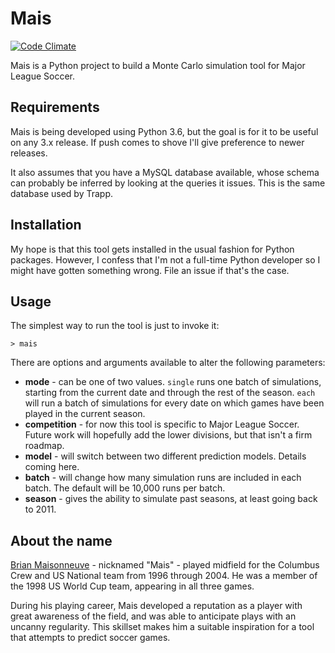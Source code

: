 # Mais

[![Code Climate](https://codeclimate.com/github/matt-bernhardt/mais/badges/gpa.svg)](https://codeclimate.com/github/matt-bernhardt/mais)

Mais is a Python project to build a Monte Carlo simulation tool for Major
League Soccer.

## Requirements

Mais is being developed using Python 3.6, but the goal is for it to be useful
on any 3.x release. If push comes to shove I'll give preference to newer
releases.

It also assumes that you have a MySQL database available, whose schema can
probably be inferred by looking at the queries it issues. This is the same
database used by Trapp.

## Installation

My hope is that this tool gets installed in the usual fashion for Python
packages. However, I confess that I'm not a full-time Python developer so I
might have gotten something wrong. File an issue if that's the case.

## Usage

The simplest way to run the tool is just to invoke it:

```
> mais
```

There are options and arguments available to alter the following parameters:

* **mode** - can be one of two values. `single` runs one batch of simulations,
starting from the current date and through the rest of the season. `each` will
run a batch of simulations for every date on which games have been played in
the current season.
* **competition** - for now this tool is specific to Major League Soccer.
Future work will hopefully add the lower divisions, but that isn't a firm
roadmap.
* **model** - will switch between two different prediction models. Details
coming here.
* **batch** - will change how many simulation runs are included in each batch.
The default will be 10,000 runs per batch.
* **season** - gives the ability to simulate past seasons, at least going back
to 2011.

## About the name

[Brian Maisonneuve](https://en.wikipedia.org/wiki/Brian_Maisonneuve) - nicknamed "Mais" - played midfield for the Columbus Crew
and US National team from 1996 through 2004. He was a member of the 1998 US
World Cup team, appearing in all three games.

During his playing career, Mais developed a reputation as a player with great
awareness of the field, and was able to anticipate plays with an uncanny
regularity. This skillset makes him a suitable inspiration for a tool that
attempts to predict soccer games.
